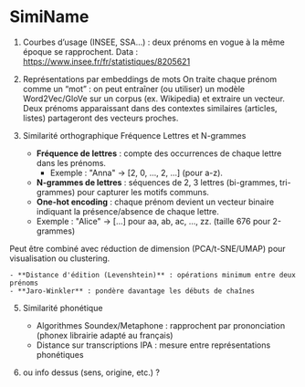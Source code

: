 # SimiName

1. Courbes d’usage (INSEE, SSA…) : deux prénoms en vogue à la même époque se rapprochent.
Data : https://www.insee.fr/fr/statistiques/8205621


2. Représentations par embeddings de mots
On traite chaque prénom comme un “mot” : on peut entraîner (ou utiliser) un modèle Word2Vec/GloVe sur un corpus (ex. Wikipedia) et extraire un vecteur.
Deux prénoms apparaissant dans des contextes similaires (articles, listes) partageront des vecteurs proches.

3. Similarité orthographique
Fréquence Lettres et N-grammes
    - **Fréquence de lettres** : compte des occurrences de chaque lettre dans les prénoms.
      - Exemple : "Anna" → [2, 0, ..., 2, ...] (pour a-z).
    - **N-grammes de lettres** : séquences de 2, 3 lettres (bi-grammes, tri-grammes) pour capturer les motifs communs.
    - **One-hot encoding** : chaque prénom devient un vecteur binaire indiquant la présence/absence de chaque lettre.
     - Exemple : "Alice" → [...] pour aa, ab, ac, ..., zz. (taille 676 pour 2-grammes)

Peut être combiné avec réduction de dimension (PCA/t-SNE/UMAP) pour visualisation ou clustering.

    - **Distance d'édition (Levenshtein)** : opérations minimum entre deux prénoms
    - **Jaro-Winkler** : pondère davantage les débuts de chaînes
    

5. Similarité phonétique
    - Algorithmes Soundex/Metaphone : rapprochent par prononciation (phonex librairie adapté au français)
    - Distance sur transcriptions IPA : mesure entre représentations phonétiques

6. ou info dessus (sens, origine, etc.) ?